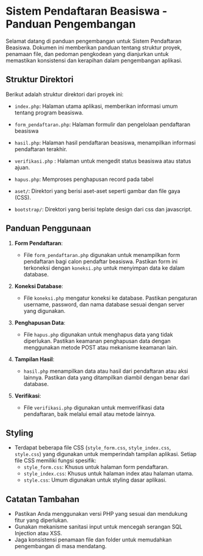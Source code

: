 # Sistem Pendaftaran Beasiswa - Panduan Pengembangan

Selamat datang di panduan pengembangan untuk Sistem Pendaftaran Beasiswa. Dokumen ini memberikan panduan tentang struktur proyek, penamaan file, dan pedoman pengkodean yang dianjurkan untuk memastikan konsistensi dan kerapihan dalam pengembangan aplikasi.

## Struktur Direktori

Berikut adalah struktur direktori dari proyek ini:
- `index.php`: Halaman utama aplikasi, memberikan informasi umum tentang program beasiswa.
- `form_pendaftaran.php`: Halaman formulir dan pengelolaan pendaftaran beasiswa
- `hasil.php`: Halaman hasil pendaftaran beasiswa, menampilkan informasi pendaftaran terakhir.
- `verifikasi.php` : Halaman untuk mengedit status beasiswa atau status ajuan.
- `hapus.php`: Memproses penghapusan record pada tabel

- `aset/`: Direktori yang berisi aset-aset seperti gambar dan file gaya (CSS).
- `bootstrap/`: Direktori yang berisi teplate design dari css dan javascript.

## Panduan Penggunaan

1. **Form Pendaftaran**:
   - File `form_pendaftaran.php` digunakan untuk menampilkan form pendaftaran bagi calon pendaftar beasiswa. Pastikan form ini terkoneksi dengan `koneksi.php` untuk menyimpan data ke dalam database.

2. **Koneksi Database**:
   - File `koneksi.php` mengatur koneksi ke database. Pastikan pengaturan username, password, dan nama database sesuai dengan server yang digunakan.

3. **Penghapusan Data**:
   - File `hapus.php` digunakan untuk menghapus data yang tidak diperlukan. Pastikan keamanan penghapusan data dengan menggunakan metode POST atau mekanisme keamanan lain.

4. **Tampilan Hasil**:
   - `hasil.php` menampilkan data atau hasil dari pendaftaran atau aksi lainnya. Pastikan data yang ditampilkan diambil dengan benar dari database.

5. **Verifikasi**:
   - File `verifikasi.php` digunakan untuk memverifikasi data pendaftaran, baik melalui email atau metode lainnya.

## Styling

- Terdapat beberapa file CSS (`style_form.css`, `style_index.css`, `style.css`) yang digunakan untuk memperindah tampilan aplikasi. Setiap file CSS memiliki fungsi spesifik:
  - `style_form.css`: Khusus untuk halaman form pendaftaran.
  - `style_index.css`: Khusus untuk halaman index atau halaman utama.
  - `style.css`: Umum digunakan untuk styling dasar aplikasi.

## Catatan Tambahan

- Pastikan Anda menggunakan versi PHP yang sesuai dan mendukung fitur yang diperlukan.
- Gunakan mekanisme sanitasi input untuk mencegah serangan SQL Injection atau XSS.
- Jaga konsistensi penamaan file dan folder untuk memudahkan pengembangan di masa mendatang.
